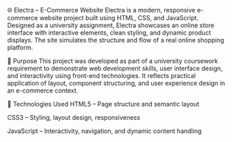 🌐 Electra – E-Commerce Website
Electra is a modern, responsive e-commerce website project built using HTML, CSS, and JavaScript. Designed as a university assignment, Electra showcases an online store interface with interactive elements, clean styling, and dynamic product displays. The site simulates the structure and flow of a real online shopping platform.

🎯 Purpose
This project was developed as part of a university coursework requirement to demonstrate web development skills, user interface design, and interactivity using front-end technologies. It reflects practical application of layout, component structuring, and user experience design in an e-commerce context.

🔧 Technologies Used
HTML5 – Page structure and semantic layout

CSS3 – Styling, layout design, responsiveness

JavaScript – Interactivity, navigation, and dynamic content handling
